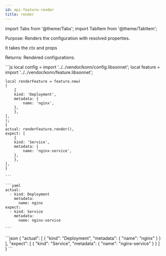 ```yaml
---
id: api-feature-render
title: render
---
```


import Tabs from '@theme/Tabs';
import TabItem from '@theme/TabItem';

Purpose: Renders the configuration with resolved properties.

It takes the ctx and props

Returns: Rendered configurations.

<Tabs>
    <TabItem value="jsonnet" label="Jsonnet" default>
    ```js
    local config = import '../../vendor/konn/config.libsonnet';
    local feature = import '../../vendor/konn/feature.libsonnet';


    local renderFeature = feature.new(
    [
        {
        kind: 'Deployment',
        metadata: {
            name: 'nginx',
        },
        },
    ],
    );
    {
    actual: renderFeature.render(),
    expect: [
        {
        kind: 'Service',
        metadata: {
            name: 'nginx-service',
        },
        },
    ],
    }

    ```
  </TabItem>
  <TabItem value="yaml" label="YAML Output">

    ```yaml
    actual:
      - kind: Deployment
        metadata:
          name: nginx
    expect:
      - kind: Service
        metadata:
          name: nginx-service

    ```
  </TabItem>
  <TabItem value="json" label="JSON">
    ```json
    {
    "actual": [
        {
            "kind": "Deployment",
            "metadata": {
                "name": "nginx"
            }
        }
    ],
    "expect": [
        {
            "kind": "Service",
            "metadata": {
                "name": "nginx-service"
            }
        }
    ]
    }
    ```  
    </TabItem>
</Tabs>